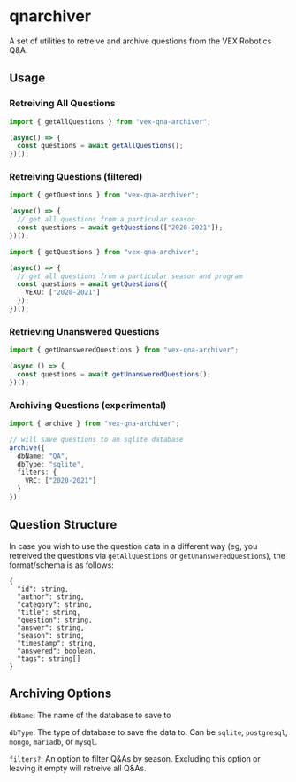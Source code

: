 # qnarchiver

A set of utilities to retreive and archive questions from the VEX Robotics Q&A.

## Usage

### Retreiving All Questions
```ts
import { getAllQuestions } from "vex-qna-archiver";

(async() => {
  const questions = await getAllQuestions();
})();
```

### Retreiving Questions (filtered)

```ts
import { getQuestions } from "vex-qna-archiver";

(async() => {
  // get all questions from a particular season
  const questions = await getQuestions(["2020-2021"]);
})();
```

```ts
import { getQuestions } from "vex-qna-archiver";

(async() => {
  // get all questions from a particular season and program
  const questions = await getQuestions({
    VEXU: ["2020-2021"]
  });
})();
```

### Retrieving Unanswered Questions
```ts
import { getUnansweredQuestions } from "vex-qna-archiver";

(async () => {
  const questions = await getUnansweredQuestions();
})();
```

### Archiving Questions (experimental)
```ts
import { archive } from "vex-qna-archiver";

// will save questions to an sqlite database
archive({
  dbName: "QA",
  dbType: "sqlite",
  filters: {
    VRC: ["2020-2021"]
  }
});
```

## Question Structure
In case you wish to use the question data in a different way (eg, you retreived the questions via `getAllQuestions` or `getUnansweredQuestions`), the format/schema is as follows:
```
{
  "id": string,
  "author": string,
  "category": string,
  "title": string,
  "question": string,
  "answer": string,
  "season": string,
  "timestamp": string,
  "answered": boolean,
  "tags": string[]
}
```

## Archiving Options

`dbName`: The name of the database to save to

`dbType`: The type of database to save the data to. Can be `sqlite`, `postgresql`, `mongo`, `mariadb`, or `mysql`.

`filters?`: An option to filter Q&As by season. Excluding this option or leaving it empty will retreive all Q&As.